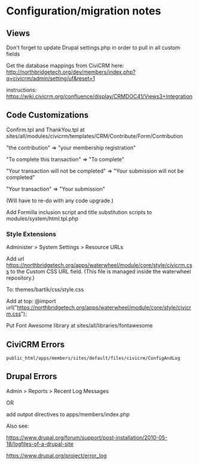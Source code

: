 # Configuration/migration notes

## Views
Don't forget to update Drupal settings.php in order to pull in all custom fields

Get the database mappings from CiviCRM here: http://northbridgetech.org/dev/members/index.php?q=civicrm/admin/setting/uf&reset=1

instructions: https://wiki.civicrm.org/confluence/display/CRMDOC41/Views3+Integration

## Code Customizations
Confirm.tpl and ThankYou.tpl at  
sites/all/modules/civicrm/templates/CRM/Contribute/Form/Contribution

"the contribution" => "your membership registration"

"To complete this transaction" => "To complete"

"Your transaction will not be completed" => "Your submission will not be completed"

"Your transaction" => "Your submission"

(Will have to re-do with any code upgrade.)

Add Formilla inclusion script and title substitution scripts to modules/system/html.tpl.php


### Style Extensions

Administer > System Settings > Resource URLs

Add url https://northbridgetech.org/apps/waterwheel/module/core/style/civicrm.css to the Custom CSS URL field. (This file is managed inside the waterwheel repository.)

To: themes/bartik/css/style.css

Add at top: @import url("https://northbridgetech.org/apps/waterwheel/module/core/style/civicrm.css");

Put Font Awesome library at sites/all/libraries/fontawesome

## CiviCRM Errors

`public_html/apps/members/sites/default/files/civicrm/ConfigAndLog`

## Drupal Errors

Admin > Reports > Recent Log Messages

OR

add output directives to apps/members/index.php

Also see:

https://www.drupal.org/forum/support/post-installation/2010-05-18/logfiles-of-a-drupal-site

https://www.drupal.org/project/error_log

